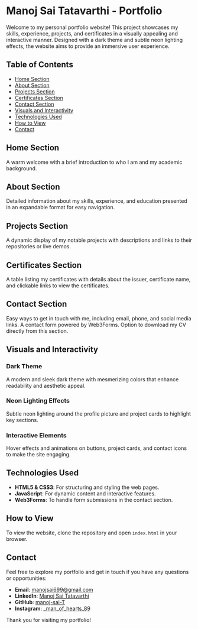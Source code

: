 # Manoj Sai Tatavarthi - Portfolio

Welcome to my personal portfolio website! This project showcases my skills, experience, projects, and certificates in a visually appealing and interactive manner. Designed with a dark theme and subtle neon lighting effects, the website aims to provide an immersive user experience.

## Table of Contents

- [Home Section](#home-section)
- [About Section](#about-section)
- [Projects Section](#projects-section)
- [Certificates Section](#certificates-section)
- [Contact Section](#contact-section)
- [Visuals and Interactivity](#visuals-and-interactivity)
- [Technologies Used](#technologies-used)
- [How to View](#how-to-view)
- [Contact](#contact)

## Home Section

A warm welcome with a brief introduction to who I am and my academic background.

## About Section

Detailed information about my skills, experience, and education presented in an expandable format for easy navigation.

## Projects Section

A dynamic display of my notable projects with descriptions and links to their repositories or live demos.

## Certificates Section

A table listing my certificates with details about the issuer, certificate name, and clickable links to view the certificates.

## Contact Section

Easy ways to get in touch with me, including email, phone, and social media links. A contact form powered by Web3Forms. Option to download my CV directly from this section.

## Visuals and Interactivity

### Dark Theme

A modern and sleek dark theme with mesmerizing colors that enhance readability and aesthetic appeal.

### Neon Lighting Effects

Subtle neon lighting around the profile picture and project cards to highlight key sections.

### Interactive Elements

Hover effects and animations on buttons, project cards, and contact icons to make the site engaging.

## Technologies Used

- **HTML5 & CSS3**: For structuring and styling the web pages.
- **JavaScript**: For dynamic content and interactive features.
- **Web3Forms**: To handle form submissions in the contact section.

## How to View

To view the website, clone the repository and open `index.html` in your browser.

## Contact

Feel free to explore my portfolio and get in touch if you have any questions or opportunities:

- **Email**: [manojsai699@gmail.com](mailto:manojsai699@gmail.com)
- **LinkedIn**: [Manoj Sai Tatavarthi](https://www.linkedin.com/in/manoj-tatavarthi)
- **GitHub**: [manoj-sai-T](https://github.com/manoj-sai-T)
- **Instagram**: [_man_of_hearts_89](https://www.instagram.com/_man_of_hearts_89/)

Thank you for visiting my portfolio!
